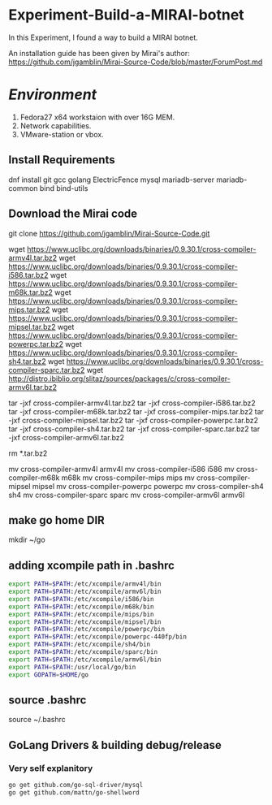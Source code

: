 # Experiment-Build-a-MIRAI-botnet
In this Experiment, I found a way to build a MIRAI botnet.

An installation guide has been given by Mirai's author:
https://github.com/jgamblin/Mirai-Source-Code/blob/master/ForumPost.md

# *Environment*
1. Fedora27 x64 workstaion with over 16G MEM.
2. Network capabilities.
3. VMware-station or vbox.

## Install Requirements
dnf install git gcc golang ElectricFence mysql mariadb-server mariadb-common bind bind-utils

## Download the Mirai code
git clone https://github.com/jgamblin/Mirai-Source-Code.git

wget https://www.uclibc.org/downloads/binaries/0.9.30.1/cross-compiler-armv4l.tar.bz2
wget https://www.uclibc.org/downloads/binaries/0.9.30.1/cross-compiler-i586.tar.bz2
wget https://www.uclibc.org/downloads/binaries/0.9.30.1/cross-compiler-m68k.tar.bz2
wget https://www.uclibc.org/downloads/binaries/0.9.30.1/cross-compiler-mips.tar.bz2
wget https://www.uclibc.org/downloads/binaries/0.9.30.1/cross-compiler-mipsel.tar.bz2
wget https://www.uclibc.org/downloads/binaries/0.9.30.1/cross-compiler-powerpc.tar.bz2
wget https://www.uclibc.org/downloads/binaries/0.9.30.1/cross-compiler-sh4.tar.bz2
wget https://www.uclibc.org/downloads/binaries/0.9.30.1/cross-compiler-sparc.tar.bz2
wget http://distro.ibiblio.org/slitaz/sources/packages/c/cross-compiler-armv6l.tar.bz2

tar -jxf cross-compiler-armv4l.tar.bz2
tar -jxf cross-compiler-i586.tar.bz2
tar -jxf cross-compiler-m68k.tar.bz2
tar -jxf cross-compiler-mips.tar.bz2
tar -jxf cross-compiler-mipsel.tar.bz2
tar -jxf cross-compiler-powerpc.tar.bz2
tar -jxf cross-compiler-sh4.tar.bz2
tar -jxf cross-compiler-sparc.tar.bz2
tar -jxf cross-compiler-armv6l.tar.bz2

rm *.tar.bz2

mv cross-compiler-armv4l armv4l
mv cross-compiler-i586 i586
mv cross-compiler-m68k m68k
mv cross-compiler-mips mips
mv cross-compiler-mipsel mipsel
mv cross-compiler-powerpc powerpc
mv cross-compiler-sh4 sh4
mv cross-compiler-sparc sparc
mv cross-compiler-armv6l armv6l

## make go home DIR
mkdir ~/go

## adding xcompile path in .bashrc
```bash
export PATH=$PATH:/etc/xcompile/armv4l/bin
export PATH=$PATH:/etc/xcompile/armv6l/bin
export PATH=$PATH:/etc/xcompile/i586/bin
export PATH=$PATH:/etc/xcompile/m68k/bin
export PATH=$PATH:/etc/xcompile/mips/bin
export PATH=$PATH:/etc/xcompile/mipsel/bin
export PATH=$PATH:/etc/xcompile/powerpc/bin
export PATH=$PATH:/etc/xcompile/powerpc-440fp/bin
export PATH=$PATH:/etc/xcompile/sh4/bin
export PATH=$PATH:/etc/xcompile/sparc/bin
export PATH=$PATH:/etc/xcompile/armv6l/bin
export PATH=$PATH:/usr/local/go/bin
export GOPATH=$HOME/go
```
## source .bashrc
source ~/.bashrc

## GoLang Drivers & building debug/release
### Very self explanitory
```bash
go get github.com/go-sql-driver/mysql
go get github.com/mattn/go-shellword
```

